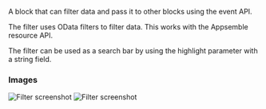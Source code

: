 A block that can filter data and pass it to other blocks using the event API.

The filter uses OData filters to filter data. This works with the Appsemble resource API.

The filter can be used as a search bar by using the highlight parameter with a string field.

### Images

![Filter screenshot](https://gitlab.com/appsemble/appsemble/-/raw/0.34.21/config/assets/filter.png)
![Filter screenshot](https://gitlab.com/appsemble/appsemble/-/raw/0.34.21/config/assets/filter-search-bar.png)
